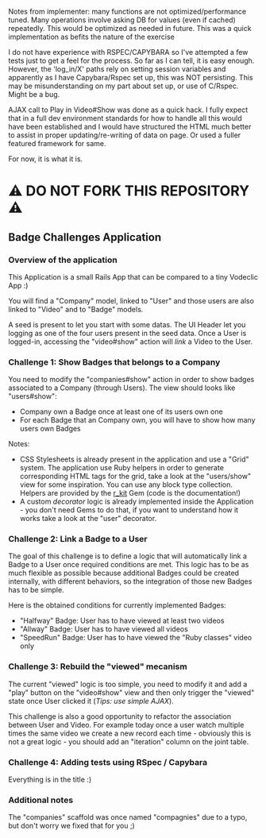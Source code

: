 Notes from implementer:
  many functions are not optimized/performance tuned. Many operations involve
  asking DB for values (even if cached) repeatedly. This would be optimized as
  needed in future. This was a quick implementation as befits the nature of the
  exercise

  I do not have experience with RSPEC/CAPYBARA so I've attempted a few tests just
  to get a feel for the process. So far as I can tell, it is easy enough.
  However, the 'log_in/X' paths rely on setting session variables and apparently
  as I have Capybara/Rspec set up, this was NOT persisting. This may be 
  misunderstanding on my part about set up, or use of C/Rspec. Might be a bug.

  AJAX call to Play in Video#Show was done as a quick hack. I fully expect that 
  in a full dev environment standards for how to handle all this would have been
  established and I would have structured the HTML much better to assist in proper
  updating/re-writing of data on page. Or used a fuller featured framework for same.

  For now, it is what it is.


# :warning: DO NOT FORK THIS REPOSITORY :warning:

## Badge Challenges Application

### Overview of the application

This Application is a small Rails App that can be compared to a tiny Vodeclic App :)

You will find a "Company" model, linked to "User" and those users are also linked to "Video" and to "Badge" models.

A seed is present to let you start with some datas.
The UI Header let you logging as one of the four users present in the seed data.
Once a User is logged-in, accessing the "video#show" action will *link* a Video to the User.


### Challenge 1: Show Badges that belongs to a Company

You need to modify the "companies#show" action in order to show badges associated to a Company (through Users). The view should looks like "users#show":
* Company own a Badge once at least one of its users own one
* For each Badge that an Company own, you will have to show how many users own Badges

Notes:
* CSS Stylesheets is already present in the application and use a "Grid" system. The application use Ruby helpers in order to generate corresponding HTML tags for the grid, take a look at the "users/show" view for some inspiration. You can use any block type collection. Helpers are provided by the [r_kit](https://github.com/Saphyr/r_kit) Gem (code is the documentation!)
* A custom *decorator* logic is already implemented inside the Application - you don't need Gems to do that, if you want to understand how it works take a look at the "user" decorator.


### Challenge 2: Link a Badge to a User

The goal of this challenge is to define a logic that will automatically link a Badge to a User once required conditions are met.
This logic has to be as much flexible as possible because additional Badges could be created internally, with different behaviors, so the integration of those new Badges has to be simple.

Here is the obtained conditions for currently implemented Badges:
* "Halfway" Badge: User has to have viewed at least two videos
* "Allway" Badge: User has to have viewed all videos
* "SpeedRun" Badge: User has to have viewed the "Ruby classes" video only


### Challenge 3: Rebuild the "viewed" mecanism

The current "viewed" logic is too simple, you need to modify it and add a "play" button on the "video#show" view and then only trigger the "viewed" state once User clicked it (*Tips: use simple AJAX*).

This challenge is also a good opportunity to refactor the association between User and Video. For example today once a user watch multiple times the same video we create a new record each time - obviously this is not a great logic - you should add an "iteration" column on the joint table.


### Challenge 4: Adding tests using RSpec / Capybara

Everything is in the title :)


### Additional notes

The "companies" scaffold was once named "compagnies" due to a typo, but don't worry we fixed that for you ;)
